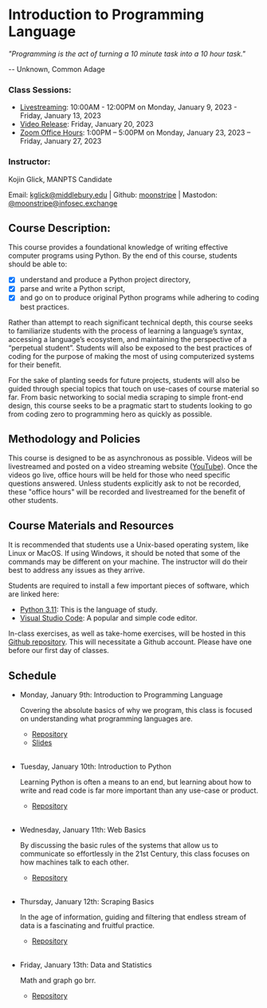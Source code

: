 # Introduction to Programming Language

*"Programming is the act of turning a 10 minute task into a 10 hour task."*

-- Unknown, Common Adage

### Class Sessions:
- [Livestreaming](https://middlebury.zoom.us/j/8424697123?pwd=VWJlbndkWVdNc1hZQ3pERFF2YzJEZz09): 10:00AM - 12:00PM on Monday, January 9, 2023 - Friday, January 13, 2023
- [Video Release](https://www.youtube.com/CTECMIIS): Friday, January 20, 2023
- [Zoom Office Hours](https://middlebury.zoom.us/j/8424697123?pwd=VWJlbndkWVdNc1hZQ3pERFF2YzJEZz09): 1:00PM – 5:00PM on Monday, January 23, 2023 – Friday, January 27, 2023

### Instructor:
Kojin Glick, MANPTS Candidate

Email: [kglick@middlebury.edu](mailto:kglick@middlebury.edu) | Github: [moonstripe](https://github.com/moonstripe) | Mastodon: [@moonstripe@infosec.exchange](https://infosec.exchange/@moonstripe)

## Course Description:

This course provides a foundational knowledge of writing effective computer programs using Python. By the end of this course, students should be able to:
- [x] understand and produce a Python project directory, 
- [x] parse and write a Python script, 
- [x] and go on to produce original Python programs while adhering to coding best practices.

Rather than attempt to reach significant technical depth, this course seeks to familiarize students with the process of learning a language’s syntax, accessing a language’s ecosystem, and maintaining the perspective of a “perpetual student”. Students will also be exposed to the best practices of coding for the purpose of making the most of using computerized systems for their benefit.

For the sake of planting seeds for future projects, students will also be guided through special topics that touch on use-cases of course material so far. From basic networking to social media scraping to simple front-end design, this course seeks to be a pragmatic start to students looking to go from coding zero to programming hero as quickly as possible. 

## Methodology and Policies

This course is designed to be as asynchronous as possible. Videos will be livestreamed and posted on a video streaming website ([YouTube](https://www.youtube.com/playlist?list=PL8pOUmyyjmehqEUiHzhwdus1DpePB4ylW)). Once the videos go live, office hours will be held for those who need specific questions answered. Unless students explicitly ask to not be recorded, these "office hours" will be recorded and livestreamed for the benefit of other students.

## Course Materials and Resources

It is recommended that students use a Unix-based operating system, like Linux or MacOS. If using Windows, it should be noted that some of the commands may be different on your machine. The instructor will do their best to address any issues as they arrive.

Students are required to install a few important pieces of software, which are linked here:

- [Python 3.11](https://www.python.org/downloads/): This is the language of study.
- [Visual Studio Code](https://code.visualstudio.com/download): A popular and simple code editor.

In-class exercises, as well as take-home exercises, will be hosted in this [Github repository](https://github.com/moonstripe/introduction-to-programming-language). This will necessitate a Github account. Please have one before our first day of classes.



## Schedule

- Monday, January 9th: Introduction to Programming Language

  Covering the absolute basics of why we program, this class is focused on understanding what programming languages are. 

  - [Repository](https://github.com/moonstripe/introduction-to-programming-language/tree/main/00_introduction_to_programming_language)
  - [Slides](https://docs.google.com/presentation/d/17hKLh53A_JLE-Zls40YYiY5OMow2mZ_8xBmXz_6A4iI/edit?usp=sharing)
<br/><br/>
- Tuesday, January 10th: Introduction to Python

  Learning Python is often a means to an end, but learning about how to write and read code is far more important than any use-case or product.

  - [Repository](https://github.com/moonstripe/introduction-to-programming-language/tree/main/01_introduction_to_python)
<br/><br/>
- Wednesday, January 11th: Web Basics

  By discussing the basic rules of the systems that allow us to communicate so effortlessly in the 21st Century, this class focuses on how machines talk to each other.

  - [Repository](https://github.com/moonstripe/introduction-to-programming-language/tree/main/02_web_basics)
<br/><br/>
- Thursday, January 12th: Scraping Basics
  
  In the age of information, guiding and filtering that endless stream of data is a fascinating and fruitful practice.

  - [Repository](https://github.com/moonstripe/introduction-to-programming-language/tree/main/03_scraping_basics)
<br/><br/>
- Friday, January 13th: Data and Statistics
  
  Math and graph go brr.

  - [Repository](https://github.com/moonstripe/introduction-to-programming-language/tree/main/04_data_and_statistics)
